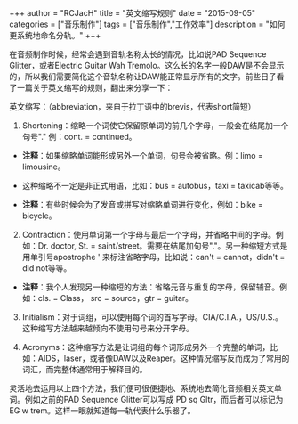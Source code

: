 +++
author = "RCJacH"
title = "英文缩写规则"
date = "2015-09-05"
categories = ["音乐制作"]
tags = ["音乐制作","工作效率"]
description = "如何更系统地命名分轨。"
+++

在音频制作时候，经常会遇到音轨名称太长的情况，比如说PAD Sequence Glitter，或者Electric Guitar Wah Tremolo。这么长的名字一般DAW是不会显示的，所以我们需要简化这个音轨名称让DAW能正常显示所有的文字。前些日子看了一篇关于英文缩写的规则，翻出来分享一下：

英文缩写：（abbreviation，来自于拉丁语中的brevis，代表short简短）

1. Shortening：缩略一个词使它保留原单词的前几个字母，一般会在结尾加一个句号"." 例：cont. = continued。

  + **注释**：如果缩略单词能形成另外一个单词，句号会被省略。例：limo = limousine。

  + 这种缩略不一定是非正式用语，比如：bus = autobus，taxi = taxicab等等。

  + **注释**：有些时候会为了发音或拼写对缩略单词进行变化，例如：bike = bicycle。

2. Contraction：使用单词第一个字母与最后一个字母，并省略中间的字母。例如：Dr. doctor, St. = saint/street。需要在结尾加句号"."。另一种缩短方式是用单引号apostrophe ' 来标注省略字母，比如说：can't = cannot，didn't = did not等等。

  + **注释**：我个人发现另一种缩短的方法：省略元音与重复的字母，保留辅音。例如：cls. = Class， src = source，gtr = guitar。

3. Initialism：对于词组，可以使用每个词的首写字母。CIA/C.I.A.，US/U.S.。这种缩写方法越来越倾向不使用句号来分开字母。

4. Acronyms：这种缩写方法是让词组的每个词形成另外一个完整的单词，比如：AIDS，laser，或者像DAW以及Reaper。这种情况缩写反而成为了常用的词汇，而完整体通常用于解释目的。

灵活地去运用以上四个方法，我们便可很便捷地、系统地去简化音频相关英文单词。例如之前的PAD Sequence Glitter可以写成 PD sq Gltr，而后者可以标记为EG w trem。这样一眼就知道每一轨代表什么乐器了。